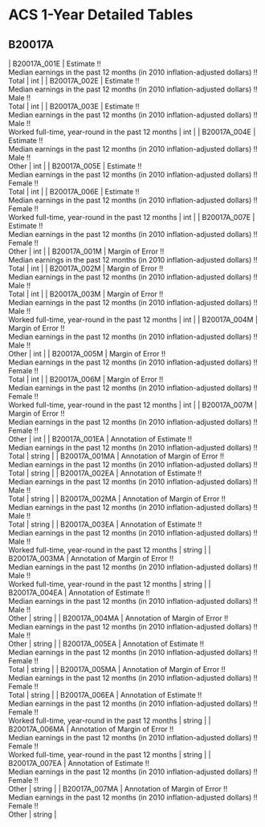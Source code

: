 # ACS 1-Year Detailed Tables

## B20017A

| B20017A_001E | Estimate !!<br>Median earnings in the past 12 months (in 2010 inflation-adjusted dollars) !!<br>Total | int |
| B20017A_002E | Estimate !!<br>Median earnings in the past 12 months (in 2010 inflation-adjusted dollars) !!<br>Male !!<br>Total | int |
| B20017A_003E | Estimate !!<br>Median earnings in the past 12 months (in 2010 inflation-adjusted dollars) !!<br>Male !!<br>Worked full-time, year-round in the past 12 months | int |
| B20017A_004E | Estimate !!<br>Median earnings in the past 12 months (in 2010 inflation-adjusted dollars) !!<br>Male !!<br>Other | int |
| B20017A_005E | Estimate !!<br>Median earnings in the past 12 months (in 2010 inflation-adjusted dollars) !!<br>Female !!<br>Total | int |
| B20017A_006E | Estimate !!<br>Median earnings in the past 12 months (in 2010 inflation-adjusted dollars) !!<br>Female !!<br>Worked full-time, year-round in the past 12 months | int |
| B20017A_007E | Estimate !!<br>Median earnings in the past 12 months (in 2010 inflation-adjusted dollars) !!<br>Female !!<br>Other | int |
| B20017A_001M | Margin of Error !!<br>Median earnings in the past 12 months (in 2010 inflation-adjusted dollars) !!<br>Total | int |
| B20017A_002M | Margin of Error !!<br>Median earnings in the past 12 months (in 2010 inflation-adjusted dollars) !!<br>Male !!<br>Total | int |
| B20017A_003M | Margin of Error !!<br>Median earnings in the past 12 months (in 2010 inflation-adjusted dollars) !!<br>Male !!<br>Worked full-time, year-round in the past 12 months | int |
| B20017A_004M | Margin of Error !!<br>Median earnings in the past 12 months (in 2010 inflation-adjusted dollars) !!<br>Male !!<br>Other | int |
| B20017A_005M | Margin of Error !!<br>Median earnings in the past 12 months (in 2010 inflation-adjusted dollars) !!<br>Female !!<br>Total | int |
| B20017A_006M | Margin of Error !!<br>Median earnings in the past 12 months (in 2010 inflation-adjusted dollars) !!<br>Female !!<br>Worked full-time, year-round in the past 12 months | int |
| B20017A_007M | Margin of Error !!<br>Median earnings in the past 12 months (in 2010 inflation-adjusted dollars) !!<br>Female !!<br>Other | int |
| B20017A_001EA | Annotation of Estimate !!<br>Median earnings in the past 12 months (in 2010 inflation-adjusted dollars) !!<br>Total | string |
| B20017A_001MA | Annotation of Margin of Error !!<br>Median earnings in the past 12 months (in 2010 inflation-adjusted dollars) !!<br>Total | string |
| B20017A_002EA | Annotation of Estimate !!<br>Median earnings in the past 12 months (in 2010 inflation-adjusted dollars) !!<br>Male !!<br>Total | string |
| B20017A_002MA | Annotation of Margin of Error !!<br>Median earnings in the past 12 months (in 2010 inflation-adjusted dollars) !!<br>Male !!<br>Total | string |
| B20017A_003EA | Annotation of Estimate !!<br>Median earnings in the past 12 months (in 2010 inflation-adjusted dollars) !!<br>Male !!<br>Worked full-time, year-round in the past 12 months | string |
| B20017A_003MA | Annotation of Margin of Error !!<br>Median earnings in the past 12 months (in 2010 inflation-adjusted dollars) !!<br>Male !!<br>Worked full-time, year-round in the past 12 months | string |
| B20017A_004EA | Annotation of Estimate !!<br>Median earnings in the past 12 months (in 2010 inflation-adjusted dollars) !!<br>Male !!<br>Other | string |
| B20017A_004MA | Annotation of Margin of Error !!<br>Median earnings in the past 12 months (in 2010 inflation-adjusted dollars) !!<br>Male !!<br>Other | string |
| B20017A_005EA | Annotation of Estimate !!<br>Median earnings in the past 12 months (in 2010 inflation-adjusted dollars) !!<br>Female !!<br>Total | string |
| B20017A_005MA | Annotation of Margin of Error !!<br>Median earnings in the past 12 months (in 2010 inflation-adjusted dollars) !!<br>Female !!<br>Total | string |
| B20017A_006EA | Annotation of Estimate !!<br>Median earnings in the past 12 months (in 2010 inflation-adjusted dollars) !!<br>Female !!<br>Worked full-time, year-round in the past 12 months | string |
| B20017A_006MA | Annotation of Margin of Error !!<br>Median earnings in the past 12 months (in 2010 inflation-adjusted dollars) !!<br>Female !!<br>Worked full-time, year-round in the past 12 months | string |
| B20017A_007EA | Annotation of Estimate !!<br>Median earnings in the past 12 months (in 2010 inflation-adjusted dollars) !!<br>Female !!<br>Other | string |
| B20017A_007MA | Annotation of Margin of Error !!<br>Median earnings in the past 12 months (in 2010 inflation-adjusted dollars) !!<br>Female !!<br>Other | string |

